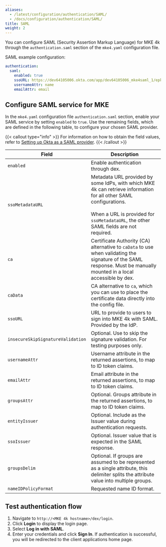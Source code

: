 ```yaml
---
aliases:
  - /latest/configuration/authentication/SAML/
  - /docs/configuration/authentication/SAML/
title: SAML
weight: 2
---
```


You can configure SAML (Security Assertion Markup Language) for MKE 4k through
the `authentication.saml` section of the `mke4.yaml` configuration file.

SAML example configuration:

```yaml
authentication:
  saml:
    enabled: true
    ssoURL: https://dev64105006.okta.com/app/dev64105006_mke4saml_1/epkdtszgindywD6mF5s7/sso/saml
    usernameAttr: name
    emailAttr: email
```

## Configure SAML service for MKE

In the `mke4.yaml` configuration file `authentication.saml` section, enable your
SAML service by setting `enabled` to `true`. Use the remaining fields, which
are defined in the following table, to configure your chosen SAML provider.

{{< callout type="info" >}} For information on how to obtain the field values,
refer to [Setting up Okta as a SAML provider](../../../tutorials/authentication-provider-setup/setting-up-okta-as-a-saml-provider).
{{< /callout >}}

| Field                             | Description                                                                                                                                                                                                |
| --------------------------------- | ---------------------------------------------------------------------------------------------------------------------------------------------------------------------------------------------------------- |
| `enabled`                         | Enable authentication through dex.                                                                                                                                                                         |
| `ssoMetadataURL`                  | Metadata URL provided by some IdPs, with which MKE 4k can retrieve information for all other SAML configurations.<br><br>When a URL is provided for `ssoMetadataURL`, the other SAML fields are not required. |
| `ca`                              | Certificate Authority (CA) alternative to `caData` to use when validating the signature of the SAML response. Must be manually mounted in a local accessible by dex.                                       |
| `caData`                          | CA alternative to `ca`, which you can use to place the certificate data directly into the config file.                                                                                                     |
| `ssoURL`                          | URL to provide to users to sign into MKE 4k with SAML. Provided by the IdP.                                                                                                                                 |
| `insecureSkipSignatureValidation` | Optional. Use to skip the signature validation. For testing purposes only.                                                                                                                                 |
| `usernameAttr`                    | Username attribute in the returned assertions, to map to ID token claims.                                                                                                                                  |
| `emailAttr`                       | Email attribute in the returned assertions, to map to ID token claims.                                                                                                                                     |
| `groupsAttr`                      | Optional. Groups attribute in the returned assertions, to map to ID token claims.                                                                                                                          |
| `entityIssuer`                    | Optional. Include as the Issuer value during authentication requests.                                                                                                                                      |
| `ssoIssuer`                       | Optional. Issuer value that is expected in the SAML response.                                                                                                                                              |
| `groupsDelim`                     | Optional. If groups are assumed to be represented as a single attribute, this delimiter splits the attribute value into multiple groups.                                                                   |
| `nameIDPolicyFormat`              | Requested name ID format.                                                                                                                                                                                  |

## Test authentication flow

1. Navigate to `http://<MKE 4k hostname>/dex/login`.
2. Click **Login** to display the login page.
3. Select **Log in with SAML**.
4. Enter your credentials and click **Sign In**. If authentication is
   successful, you will be redirected to the client applications home page.
